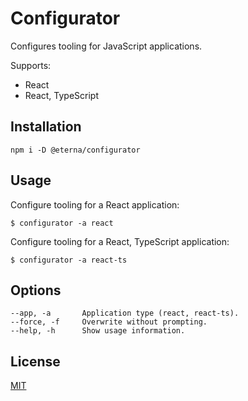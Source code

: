 # Configurator

Configures tooling for JavaScript applications.

Supports:

- React
- React, TypeScript

## Installation

```shell script
npm i -D @eterna/configurator
```

## Usage

Configure tooling for a React application:

```
$ configurator -a react
```

Configure tooling for a React, TypeScript application:

```
$ configurator -a react-ts
```

## Options

```
--app, -a       Application type (react, react-ts).
--force, -f     Overwrite without prompting.
--help, -h      Show usage information.
```

## License

[MIT](https://choosealicense.com/licenses/mit/)
